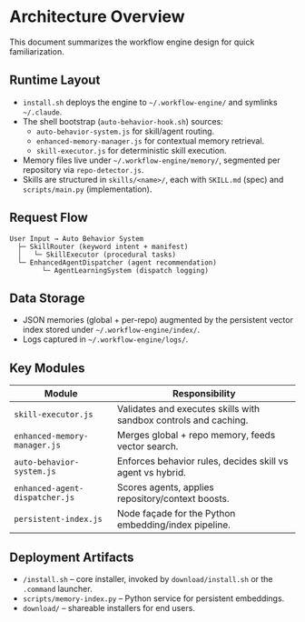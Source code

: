 # Architecture Overview

This document summarizes the workflow engine design for quick familiarization.

## Runtime Layout
- `install.sh` deploys the engine to `~/.workflow-engine/` and symlinks `~/.claude`.
- The shell bootstrap (`auto-behavior-hook.sh`) sources:
  - `auto-behavior-system.js` for skill/agent routing.
  - `enhanced-memory-manager.js` for contextual memory retrieval.
  - `skill-executor.js` for deterministic skill execution.
- Memory files live under `~/.workflow-engine/memory/`, segmented per repository via `repo-detector.js`.
- Skills are structured in `skills/<name>/`, each with `SKILL.md` (spec) and `scripts/main.py` (implementation).

## Request Flow
```
User Input → Auto Behavior System
  ├─ SkillRouter (keyword intent + manifest)
  │   └─ SkillExecutor (procedural tasks)
  └─ EnhancedAgentDispatcher (agent recommendation)
        └─ AgentLearningSystem (dispatch logging)
```

## Data Storage
- JSON memories (global + per-repo) augmented by the persistent vector index stored under `~/.workflow-engine/index/`.
- Logs captured in `~/.workflow-engine/logs/`.

## Key Modules
| Module | Responsibility |
|--------|----------------|
| `skill-executor.js` | Validates and executes skills with sandbox controls and caching. |
| `enhanced-memory-manager.js` | Merges global + repo memory, feeds vector search. |
| `auto-behavior-system.js` | Enforces behavior rules, decides skill vs agent vs hybrid. |
| `enhanced-agent-dispatcher.js` | Scores agents, applies repository/context boosts. |
| `persistent-index.js` | Node façade for the Python embedding/index pipeline. |

## Deployment Artifacts
- `/install.sh` – core installer, invoked by `download/install.sh` or the `.command` launcher.
- `scripts/memory-index.py` – Python service for persistent embeddings.
- `download/` – shareable installers for end users.

